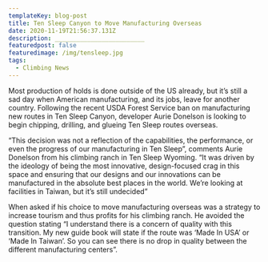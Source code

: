 ```yaml
---
templateKey: blog-post
title: Ten Sleep Canyon to Move Manufacturing Overseas
date: 2020-11-19T21:56:37.131Z
description: _________________________
featuredpost: false
featuredimage: /img/tensleep.jpg
tags:
  - Climbing News
---
```

Most production of holds is done outside of the US already, but it’s still a sad day when American manufacturing, and its jobs, leave for another country. Following the recent USDA Forest Service ban on manufacturing new routes in Ten Sleep Canyon, developer Aurie Donelson is looking to begin chipping, drilling, and glueing Ten Sleep routes overseas.



“This decision was not a reflection of the capabilities, the performance, or even the progress of our manufacturing in Ten Sleep”, comments Aurie Donelson from his climbing ranch in Ten Sleep Wyoming. “It was driven by the ideology of being the most innovative, design-focused crag in this space and ensuring that our designs and our innovations can be manufactured in the absolute best places in the world. We’re looking at facilities in Taiwan, but it’s still undecided”



When asked if his choice to move manufacturing overseas was a strategy to increase tourism and thus profits for his climbing ranch. He avoided the question stating “I understand there is a concern of quality with this transition. My new guide book will state if the route was ‘Made In USA’ or ‘Made In Taiwan’. So you can see there is no drop in quality between the different manufacturing centers”.